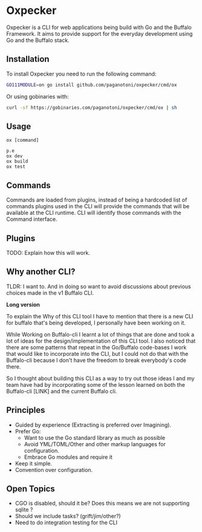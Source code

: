 # Oxpecker

Oxpecker is a CLI for web applications being build with Go and the Buffalo Framework. It aims to provide support for the everyday development using Go and the Buffalo stack.

## Installation

To install Oxpecker you need to run the following command:

```sh
GO111MODULE=on go install github.com/paganotoni/oxpecker/cmd/ox
```

Or using gobinaries with:

```sh
curl -sf https://gobinaries.com/paganotoni/oxpecker/cmd/ox | sh
```

## Usage

```
ox [command]

p.e 
ox dev
ox build
ox test
```

## Commands

Commands are loaded from plugins, instead of being a hardcoded list of commands plugins used in the CLI will provide the commands that will be available at the CLI runtime. CLI will identify those commands with the Command interface.

## Plugins

TODO: Explain how this will work.

## Why another CLI?

TLDR: I want to. And in doing so want to avoid discussions about previous choices made in the v1 Buffalo CLI.

**Long version**

To explain the Why of this CLI tool I have to mention that there is a new CLI for buffalo that's being developed, I personally have been working on it.

While Working on Buffalo-cli I learnt a lot of things that are done and took a lot of ideas for the design/implementation of this CLI tool. I also noticed that there are some patterns that repeat in the Go/Buffalo code-bases I work that would like to incorporate into the CLI, but I could not do that with the Buffalo-cli because I don't have the freedom to break everybody's code there.

So I thought about building this CLI as a way to try out those ideas I and my team have had by incorporating some of the lesson learned on both the Buffalo-cli [LINK] and the current Buffalo cli.

## Principles

- Guided by experience (Extracting is preferred over Imagining).
- Prefer Go: 
    - Want to use the Go standard library as much as possible
    - Avoid YML/TOML/Other and other markup languages for configuration.
    - Embrace Go modules and require it
- Keep it simple.
- Convention over configuration.

## Open Topics

- CGO is disabled, should it be? Does this means we are not supporting sqlite ?
- Should we include tasks? (grift/jim/other?)
- Need to do integration testing for the CLI

